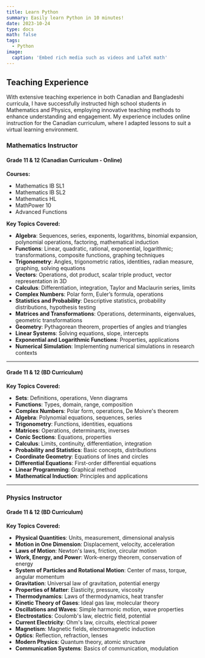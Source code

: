 ```yaml
---
title: Learn Python
summary: Easily learn Python in 10 minutes!
date: 2023-10-24
type: docs
math: false
tags:
  - Python
image:
  caption: 'Embed rich media such as videos and LaTeX math'
---
```



## Teaching Experience

With extensive teaching experience in both Canadian and Bangladeshi curricula, I have successfully instructed high school students in Mathematics and Physics, employing innovative teaching methods to enhance understanding and engagement. My experience includes online instruction for the Canadian curriculum, where I adapted lessons to suit a virtual learning environment.

### Mathematics Instructor

#### Grade 11 & 12 (Canadian Curriculum - Online)
**Courses:**
- Mathematics IB SL1
- Mathematics IB SL2
- Mathematics HL
- MathPower 10
- Advanced Functions

**Key Topics Covered:**
- **Algebra**: Sequences, series, exponents, logarithms, binomial expansion, polynomial operations, factoring, mathematical induction
- **Functions**: Linear, quadratic, rational, exponential, logarithmic; transformations, composite functions, graphing techniques
- **Trigonometry**: Angles, trigonometric ratios, identities, radian measure, graphing, solving equations
- **Vectors**: Operations, dot product, scalar triple product, vector representation in 3D
- **Calculus**: Differentiation, integration, Taylor and Maclaurin series, limits
- **Complex Numbers**: Polar form, Euler’s formula, operations
- **Statistics and Probability**: Descriptive statistics, probability distributions, hypothesis testing
- **Matrices and Transformations**: Operations, determinants, eigenvalues, geometric transformations
- **Geometry**: Pythagorean theorem, properties of angles and triangles
- **Linear Systems**: Solving equations, slope, intercepts
- **Exponential and Logarithmic Functions**: Properties, applications
- **Numerical Simulation**: Implementing numerical simulations in research contexts

---

#### Grade 11 & 12 (BD Curriculum)
**Key Topics Covered:**
- **Sets**: Definitions, operations, Venn diagrams
- **Functions**: Types, domain, range, composition
- **Complex Numbers**: Polar form, operations, De Moivre's theorem
- **Algebra**: Polynomial equations, sequences, series
- **Trigonometry**: Functions, identities, equations
- **Matrices**: Operations, determinants, inverses
- **Conic Sections**: Equations, properties
- **Calculus**: Limits, continuity, differentiation, integration
- **Probability and Statistics**: Basic concepts, distributions
- **Coordinate Geometry**: Equations of lines and circles
- **Differential Equations**: First-order differential equations
- **Linear Programming**: Graphical method
- **Mathematical Induction**: Principles and applications

---

### Physics Instructor

#### Grade 11 & 12 (BD Curriculum)
**Key Topics Covered:**
- **Physical Quantities**: Units, measurement, dimensional analysis
- **Motion in One Dimension**: Displacement, velocity, acceleration
- **Laws of Motion**: Newton's laws, friction, circular motion
- **Work, Energy, and Power**: Work-energy theorem, conservation of energy
- **System of Particles and Rotational Motion**: Center of mass, torque, angular momentum
- **Gravitation**: Universal law of gravitation, potential energy
- **Properties of Matter**: Elasticity, pressure, viscosity
- **Thermodynamics**: Laws of thermodynamics, heat transfer
- **Kinetic Theory of Gases**: Ideal gas law, molecular theory
- **Oscillations and Waves**: Simple harmonic motion, wave properties
- **Electrostatics**: Coulomb's law, electric field, potential
- **Current Electricity**: Ohm's law, circuits, electrical power
- **Magnetism**: Magnetic fields, electromagnetic induction
- **Optics**: Reflection, refraction, lenses
- **Modern Physics**: Quantum theory, atomic structure
- **Communication Systems**: Basics of communication, modulation

